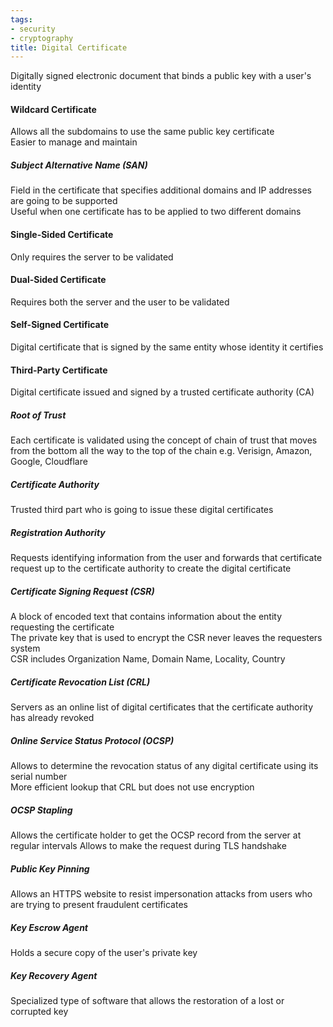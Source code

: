 ```yaml
---
tags:
- security
- cryptography
title: Digital Certificate
---
```


Digitally signed electronic document that binds a public key with a user's identity

#### Wildcard Certificate
Allows all the subdomains to use the same public key certificate  
Easier to manage and maintain

##### Subject Alternative Name (SAN)
Field in the certificate that specifies additional domains and IP addresses are going to be supported  
Useful when one certificate has to be applied to two different domains

#### Single-Sided Certificate
Only requires the server to be validated

#### Dual-Sided Certificate
Requires both the server and the user to be validated

#### Self-Signed Certificate
Digital certificate that is signed by the same entity whose identity it certifies

#### Third-Party Certificate
Digital certificate issued and signed by a trusted certificate authority (CA)

##### Root of Trust
Each certificate is validated using the concept of chain of trust that moves from the bottom all the way to the top of the chain
e.g. Verisign, Amazon, Google, Cloudflare

##### Certificate Authority
Trusted third part who is going to issue these digital certificates

##### Registration Authority
Requests identifying information from the user and forwards that certificate request up to the certificate authority to create the digital certificate

##### Certificate Signing Request (CSR)
A block of encoded text that contains information about the entity requesting the certificate  
The private key that is used to encrypt the CSR never leaves the requesters system  
CSR includes Organization Name, Domain Name, Locality, Country

##### Certificate Revocation List (CRL)
Servers as an online list of digital certificates that the certificate authority has already revoked

##### Online Service Status Protocol (OCSP)
Allows to determine the revocation status of any digital certificate using its serial number  
More efficient lookup that CRL but does not use encryption

##### OCSP Stapling
Allows the certificate holder to get the OCSP record from the server at regular intervals
Allows to make the request during TLS handshake

##### Public Key Pinning
Allows an HTTPS website to resist impersonation attacks from users who are trying to present fraudulent certificates

##### Key Escrow Agent
Holds a secure copy of the user's private key

##### Key Recovery Agent
Specialized type of software that allows the restoration of a lost or corrupted key
